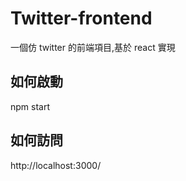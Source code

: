 # Twitter-frontend

一個仿 twitter 的前端項目,基於 react 實現

## 如何啟動

npm start

## 如何訪問

http://localhost:3000/
